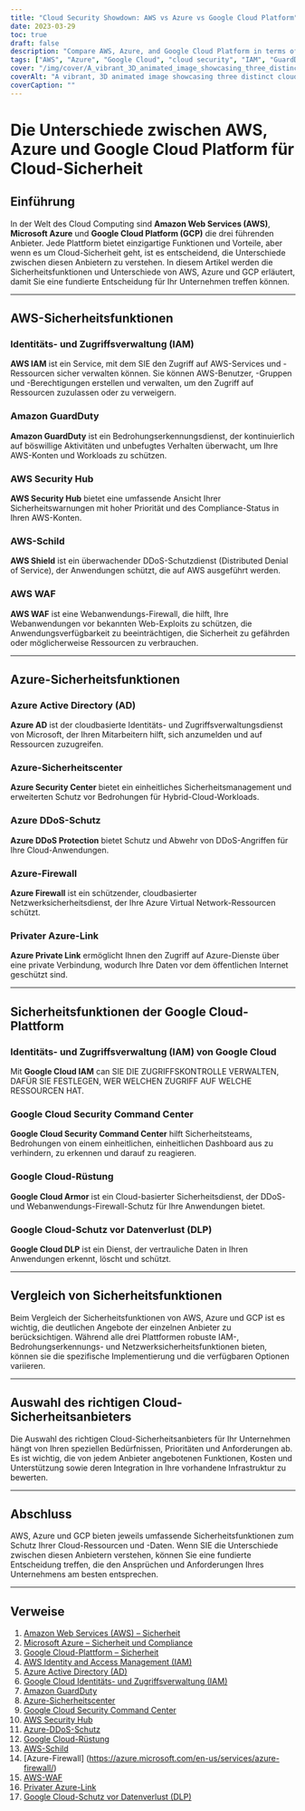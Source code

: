 ```yaml
---
title: "Cloud Security Showdown: AWS vs Azure vs Google Cloud Platform"
date: 2023-03-29
toc: true
draft: false
description: "Compare AWS, Azure, and Google Cloud Platform in terms of cloud security, and learn the differences to make an informed decision for your organization."
tags: ["AWS", "Azure", "Google Cloud", "cloud security", "IAM", "GuardDuty", "Security Center", "Security Command Center", "DDoS Protection", "Cloud Armor", "WAF", "Private Link", "DLP", "cloud computing", "cloud services", "cloud providers", "data protection", "cybersecurity", "infrastructure security"]
cover: "/img/cover/A_vibrant_3D_animated_image_showcasing_three_distinct_cloud.png"
coverAlt: "A vibrant, 3D animated image showcasing three distinct cloud structures representing AWS, Azure, and Google Cloud Platform, with shield symbols overlaying each cloud to symbolize their security offerings."
coverCaption: ""
---
```


 # Die Unterschiede zwischen AWS, Azure und Google Cloud Platform für Cloud-Sicherheit  ## Einführung  In der Welt des Cloud Computing sind **Amazon Web Services (AWS)**, **Microsoft Azure** und **Google Cloud Platform (GCP)** die drei führenden Anbieter. Jede Plattform bietet einzigartige Funktionen und Vorteile, aber wenn es um Cloud-Sicherheit geht, ist es entscheidend, die Unterschiede zwischen diesen Anbietern zu verstehen. In diesem Artikel werden die Sicherheitsfunktionen und Unterschiede von AWS, Azure und GCP erläutert, damit Sie eine fundierte Entscheidung für Ihr Unternehmen treffen können.  ______  ## AWS-Sicherheitsfunktionen  ### Identitäts- und Zugriffsverwaltung (IAM)  **AWS IAM** ist ein Service, mit dem SIE den Zugriff auf AWS-Services und -Ressourcen sicher verwalten können. Sie können AWS-Benutzer, -Gruppen und -Berechtigungen erstellen und verwalten, um den Zugriff auf Ressourcen zuzulassen oder zu verweigern.  ### Amazon GuardDuty  **Amazon GuardDuty** ist ein Bedrohungserkennungsdienst, der kontinuierlich auf böswillige Aktivitäten und unbefugtes Verhalten überwacht, um Ihre AWS-Konten und Workloads zu schützen.  ### AWS Security Hub  **AWS Security Hub** bietet eine umfassende Ansicht Ihrer Sicherheitswarnungen mit hoher Priorität und des Compliance-Status in Ihren AWS-Konten.  ### AWS-Schild  **AWS Shield** ist ein überwachender DDoS-Schutzdienst (Distributed Denial of Service), der Anwendungen schützt, die auf AWS ausgeführt werden.  ### AWS WAF  **AWS WAF** ist eine Webanwendungs-Firewall, die hilft, Ihre Webanwendungen vor bekannten Web-Exploits zu schützen, die Anwendungsverfügbarkeit zu beeinträchtigen, die Sicherheit zu gefährden oder möglicherweise Ressourcen zu verbrauchen.  ______  ## Azure-Sicherheitsfunktionen  ### Azure Active Directory (AD)  **Azure AD** ist der cloudbasierte Identitäts- und Zugriffsverwaltungsdienst von Microsoft, der Ihren Mitarbeitern hilft, sich anzumelden und auf Ressourcen zuzugreifen.  ### Azure-Sicherheitscenter  **Azure Security Center** bietet ein einheitliches Sicherheitsmanagement und erweiterten Schutz vor Bedrohungen für Hybrid-Cloud-Workloads.  ### Azure DDoS-Schutz  **Azure DDoS Protection** bietet Schutz und Abwehr von DDoS-Angriffen für Ihre Cloud-Anwendungen.  ### Azure-Firewall  **Azure Firewall** ist ein schützender, cloudbasierter Netzwerksicherheitsdienst, der Ihre Azure Virtual Network-Ressourcen schützt.  ### Privater Azure-Link  **Azure Private Link** ermöglicht Ihnen den Zugriff auf Azure-Dienste über eine private Verbindung, wodurch Ihre Daten vor dem öffentlichen Internet geschützt sind.  ______  ## Sicherheitsfunktionen der Google Cloud-Plattform  ### Identitäts- und Zugriffsverwaltung (IAM) von Google Cloud  Mit **Google Cloud IAM** can SIE DIE ZUGRIFFSKONTROLLE VERWALTEN, DAFÜR SIE FESTLEGEN, WER WELCHEN ZUGRIFF AUF WELCHE RESSOURCEN HAT.  ### Google Cloud Security Command Center  **Google Cloud Security Command Center** hilft Sicherheitsteams, Bedrohungen von einem einheitlichen, einheitlichen Dashboard aus zu verhindern, zu erkennen und darauf zu reagieren.  ### Google Cloud-Rüstung  **Google Cloud Armor** ist ein Cloud-basierter Sicherheitsdienst, der DDoS- und Webanwendungs-Firewall-Schutz für Ihre Anwendungen bietet.  ### Google Cloud-Schutz vor Datenverlust (DLP)  **Google Cloud DLP** ist ein Dienst, der vertrauliche Daten in Ihren Anwendungen erkennt, löscht und schützt.  ______  ## Vergleich von Sicherheitsfunktionen  Beim Vergleich der Sicherheitsfunktionen von AWS, Azure und GCP ist es wichtig, die deutlichen Angebote der einzelnen Anbieter zu berücksichtigen. Während alle drei Plattformen robuste IAM-, Bedrohungserkennungs- und Netzwerksicherheitsfunktionen bieten, können sie die spezifische Implementierung und die verfügbaren Optionen variieren.  ______  ## Auswahl des richtigen Cloud-Sicherheitsanbieters  Die Auswahl des richtigen Cloud-Sicherheitsanbieters für Ihr Unternehmen hängt von Ihren speziellen Bedürfnissen, Prioritäten und Anforderungen ab. Es ist wichtig, die von jedem Anbieter angebotenen Funktionen, Kosten und Unterstützung sowie deren Integration in Ihre vorhandene Infrastruktur zu bewerten.  ______  ## Abschluss  AWS, Azure und GCP bieten jeweils umfassende Sicherheitsfunktionen zum Schutz Ihrer Cloud-Ressourcen und -Daten. Wenn SIE die Unterschiede zwischen diesen Anbietern verstehen, können Sie eine fundierte Entscheidung treffen, die den Ansprüchen und Anforderungen Ihres Unternehmens am besten entsprechen.  ______  ## Verweise  1. [Amazon Web Services (AWS) – Sicherheit](https://aws.amazon.com/security/) 2. [Microsoft Azure – Sicherheit und Compliance](https://azure.microsoft.com/en-us/overview/security/) 3. [Google Cloud-Plattform – Sicherheit](https://cloud.google.com/security) 4. [AWS Identity and Access Management (IAM)](https://aws.amazon.com/iam/) 5. [Azure Active Directory (AD)](https://azure.microsoft.com/en-us/services/active-directory/) 6. [Google Cloud Identitäts- und Zugriffsverwaltung (IAM)](https://cloud.google.com/iam) 7. [Amazon GuardDuty](https://aws.amazon.com/guardduty/) 8. [Azure-Sicherheitscenter](https://azure.microsoft.com/en-us/services/security-center/) 9. [Google Cloud Security Command Center](https://cloud.google.com/security-command-center) 10. [AWS Security Hub](https://aws.amazon.com/security-hub/) 11. [Azure-DDoS-Schutz](https://azure.microsoft.com/en-us/services/ddos-protection/) 12. [Google Cloud-Rüstung](https://cloud.google.com/armor) 13. [AWS-Schild](https://aws.amazon.com/shield/) 14. [Azure-Firewall] (https://azure.microsoft.com/en-us/services/azure-firewall/) 15. [AWS-WAF](https://aws.amazon.com/waf/) 16. [Privater Azure-Link](https://azure.microsoft.com/en-us/services/private-link/) 17. [Google Cloud-Schutz vor Datenverlust (DLP)](https://cloud.google.com/dlp)  